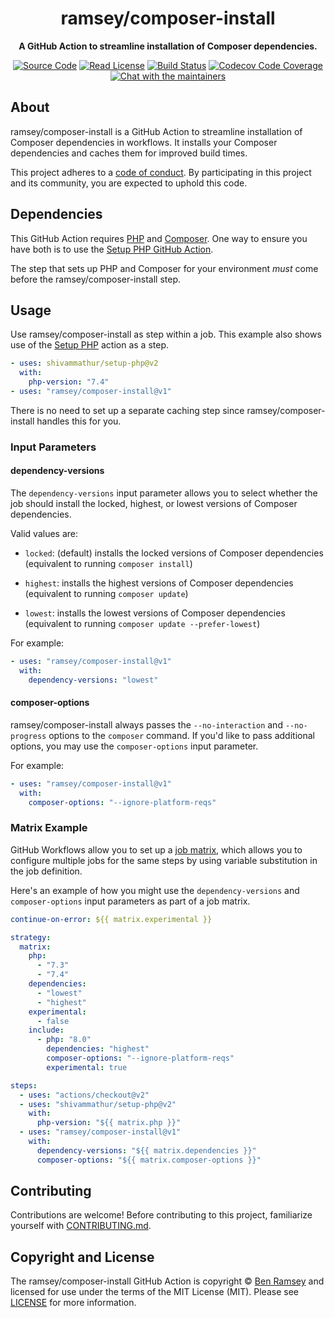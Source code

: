 <h1 align="center">ramsey/composer-install</h1>

<p align="center">
    <strong>A GitHub Action to streamline installation of Composer dependencies.</strong>
</p>

<p align="center">
    <a href="https://github.com/ramsey/composer-install"><img src="http://img.shields.io/badge/source-ramsey/composer--install-blue.svg?style=flat-square" alt="Source Code"></a>
    <a href="https://github.com/ramsey/composer-install/blob/main/LICENSE"><img src="https://img.shields.io/badge/license-MIT-darkcyan.svg?style=flat-square" alt="Read License"></a>
    <a href="https://github.com/ramsey/composer-install/actions?query=workflow%3ACI"><img src="https://img.shields.io/github/workflow/status/ramsey/composer-install/CI?logo=github&style=flat-square" alt="Build Status"></a>
    <a href="https://codecov.io/gh/ramsey/composer-install"><img src="https://img.shields.io/codecov/c/gh/ramsey/composer-install?label=codecov&logo=codecov&style=flat-square" alt="Codecov Code Coverage"></a>
    <a href="https://phpc.chat/channel/ramsey"><img src="https://img.shields.io/badge/phpc.chat-%23ramsey-darkslateblue?style=flat-square" alt="Chat with the maintainers"></a>
</p>

## About

ramsey/composer-install is a GitHub Action to streamline installation of
Composer dependencies in workflows. It installs your Composer dependencies and
caches them for improved build times.

This project adheres to a [code of conduct](CODE_OF_CONDUCT.md).
By participating in this project and its community, you are expected to
uphold this code.

## Dependencies

This GitHub Action requires [PHP](https://www.php.net) and
[Composer](https://getcomposer.org). One way to ensure you have both is to use
the [Setup PHP GitHub Action](https://github.com/shivammathur/setup-php).

The step that sets up PHP and Composer for your environment *must* come before
the ramsey/composer-install step.

## Usage

Use ramsey/composer-install as step within a job. This example also shows use of
the [Setup PHP](https://github.com/shivammathur/setup-php) action as a step.

```yaml
- uses: shivammathur/setup-php@v2
  with:
    php-version: "7.4"
- uses: "ramsey/composer-install@v1"
```

There is no need to set up a separate caching step since ramsey/composer-install
handles this for you.

### Input Parameters

#### dependency-versions

The `dependency-versions` input parameter allows you to select whether the job
should install the locked, highest, or lowest versions of Composer dependencies.

Valid values are:

* `locked`: (default) installs the locked versions of Composer dependencies
  (equivalent to running `composer install`)

* `highest`: installs the highest versions of Composer dependencies
  (equivalent to running `composer update`)

* `lowest`: installs the lowest versions of Composer dependencies (equivalent
  to running `composer update --prefer-lowest`)

For example:

```yaml
- uses: "ramsey/composer-install@v1"
  with:
    dependency-versions: "lowest"
```

#### composer-options

ramsey/composer-install always passes the `--no-interaction` and `--no-progress`
options to the `composer` command. If you'd like to pass additional options, you
may use the `composer-options` input parameter.

For example:

```yaml
- uses: "ramsey/composer-install@v1"
  with:
    composer-options: "--ignore-platform-reqs"
```

### Matrix Example

GitHub Workflows allow you to set up a [job matrix](https://docs.github.com/en/actions/reference/workflow-syntax-for-github-actions#jobsjob_idstrategymatrix),
which allows you to configure multiple jobs for the same steps by using variable
substitution in the job definition.

Here's an example of how you might use the `dependency-versions` and
`composer-options` input parameters as part of a job matrix.

```yaml
continue-on-error: ${{ matrix.experimental }}

strategy:
  matrix:
    php:
      - "7.3"
      - "7.4"
    dependencies:
      - "lowest"
      - "highest"
    experimental:
      - false
    include:
      - php: "8.0"
        dependencies: "highest"
        composer-options: "--ignore-platform-reqs"
        experimental: true

steps:
  - uses: "actions/checkout@v2"
  - uses: "shivammathur/setup-php@v2"
    with:
      php-version: "${{ matrix.php }}"
  - uses: "ramsey/composer-install@v1"
    with:
      dependency-versions: "${{ matrix.dependencies }}"
      composer-options: "${{ matrix.composer-options }}"
```

## Contributing

Contributions are welcome! Before contributing to this project, familiarize
yourself with [CONTRIBUTING.md](CONTRIBUTING.md).

## Copyright and License

The ramsey/composer-install GitHub Action is copyright © [Ben Ramsey](https://benramsey.com)
and licensed for use under the terms of the MIT License (MIT). Please see
[LICENSE](LICENSE) for more information.
